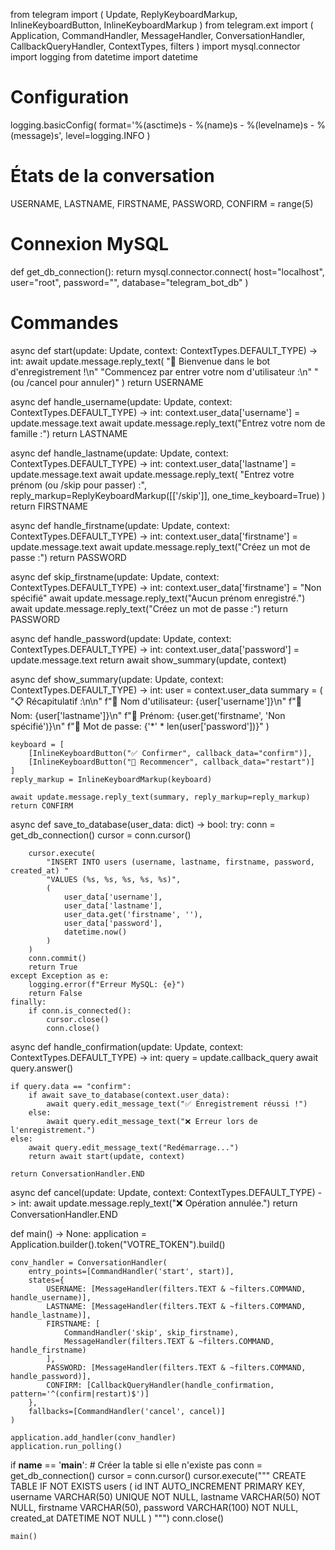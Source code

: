 from telegram import (
    Update,
    ReplyKeyboardMarkup,
    InlineKeyboardButton,
    InlineKeyboardMarkup
)
from telegram.ext import (
    Application,
    CommandHandler,
    MessageHandler,
    ConversationHandler,
    CallbackQueryHandler,
    ContextTypes,
    filters
)
import mysql.connector
import logging
from datetime import datetime

# Configuration
logging.basicConfig(
    format='%(asctime)s - %(name)s - %(levelname)s - %(message)s',
    level=logging.INFO
)

# États de la conversation
USERNAME, LASTNAME, FIRSTNAME, PASSWORD, CONFIRM = range(5)

# Connexion MySQL
def get_db_connection():
    return mysql.connector.connect(
        host="localhost",
        user="root",
        password="",
        database="telegram_bot_db"
    )

# Commandes
async def start(update: Update, context: ContextTypes.DEFAULT_TYPE) -> int:
    await update.message.reply_text(
        "👋 Bienvenue dans le bot d'enregistrement !\n"
        "Commencez par entrer votre nom d'utilisateur :\n"
        "(ou /cancel pour annuler)"
    )
    return USERNAME

async def handle_username(update: Update, context: ContextTypes.DEFAULT_TYPE) -> int:
    context.user_data['username'] = update.message.text
    await update.message.reply_text("Entrez votre nom de famille :")
    return LASTNAME

async def handle_lastname(update: Update, context: ContextTypes.DEFAULT_TYPE) -> int:
    context.user_data['lastname'] = update.message.text
    await update.message.reply_text(
        "Entrez votre prénom (ou /skip pour passer) :",
        reply_markup=ReplyKeyboardMarkup([['/skip']], one_time_keyboard=True)
    )
    return FIRSTNAME

async def handle_firstname(update: Update, context: ContextTypes.DEFAULT_TYPE) -> int:
    context.user_data['firstname'] = update.message.text
    await update.message.reply_text("Créez un mot de passe :")
    return PASSWORD

async def skip_firstname(update: Update, context: ContextTypes.DEFAULT_TYPE) -> int:
    context.user_data['firstname'] = "Non spécifié"
    await update.message.reply_text("Aucun prénom enregistré.")
    await update.message.reply_text("Créez un mot de passe :")
    return PASSWORD

async def handle_password(update: Update, context: ContextTypes.DEFAULT_TYPE) -> int:
    context.user_data['password'] = update.message.text
    return await show_summary(update, context)

async def show_summary(update: Update, context: ContextTypes.DEFAULT_TYPE) -> int:
    user = context.user_data
    summary = (
        "📋 Récapitulatif :\n\n"
        f"🔹 Nom d'utilisateur: {user['username']}\n"
        f"🔹 Nom: {user['lastname']}\n"
        f"🔹 Prénom: {user.get('firstname', 'Non spécifié')}\n"
        f"🔹 Mot de passe: {'*' * len(user['password'])}"
    )

    keyboard = [
        [InlineKeyboardButton("✅ Confirmer", callback_data="confirm")],
        [InlineKeyboardButton("🔄 Recommencer", callback_data="restart")]
    ]
    reply_markup = InlineKeyboardMarkup(keyboard)

    await update.message.reply_text(summary, reply_markup=reply_markup)
    return CONFIRM

async def save_to_database(user_data: dict) -> bool:
    try:
        conn = get_db_connection()
        cursor = conn.cursor()
        
        cursor.execute(
            "INSERT INTO users (username, lastname, firstname, password, created_at) "
            "VALUES (%s, %s, %s, %s, %s)",
            (
                user_data['username'],
                user_data['lastname'],
                user_data.get('firstname', ''),
                user_data['password'],
                datetime.now()
            )
        )
        conn.commit()
        return True
    except Exception as e:
        logging.error(f"Erreur MySQL: {e}")
        return False
    finally:
        if conn.is_connected():
            cursor.close()
            conn.close()

async def handle_confirmation(update: Update, context: ContextTypes.DEFAULT_TYPE) -> int:
    query = update.callback_query
    await query.answer()

    if query.data == "confirm":
        if await save_to_database(context.user_data):
            await query.edit_message_text("✅ Enregistrement réussi !")
        else:
            await query.edit_message_text("❌ Erreur lors de l'enregistrement.")
    else:
        await query.edit_message_text("Redémarrage...")
        return await start(update, context)
    
    return ConversationHandler.END

async def cancel(update: Update, context: ContextTypes.DEFAULT_TYPE) -> int:
    await update.message.reply_text("❌ Opération annulée.")
    return ConversationHandler.END

def main() -> None:
    application = Application.builder().token("VOTRE_TOKEN").build()

    conv_handler = ConversationHandler(
        entry_points=[CommandHandler('start', start)],
        states={
            USERNAME: [MessageHandler(filters.TEXT & ~filters.COMMAND, handle_username)],
            LASTNAME: [MessageHandler(filters.TEXT & ~filters.COMMAND, handle_lastname)],
            FIRSTNAME: [
                CommandHandler('skip', skip_firstname),
                MessageHandler(filters.TEXT & ~filters.COMMAND, handle_firstname)
            ],
            PASSWORD: [MessageHandler(filters.TEXT & ~filters.COMMAND, handle_password)],
            CONFIRM: [CallbackQueryHandler(handle_confirmation, pattern='^(confirm|restart)$')]
        },
        fallbacks=[CommandHandler('cancel', cancel)]
    )

    application.add_handler(conv_handler)
    application.run_polling()

if __name__ == '__main__':
    # Créer la table si elle n'existe pas
    conn = get_db_connection()
    cursor = conn.cursor()
    cursor.execute("""
        CREATE TABLE IF NOT EXISTS users (
            id INT AUTO_INCREMENT PRIMARY KEY,
            username VARCHAR(50) UNIQUE NOT NULL,
            lastname VARCHAR(50) NOT NULL,
            firstname VARCHAR(50),
            password VARCHAR(100) NOT NULL,
            created_at DATETIME NOT NULL
        )
    """)
    conn.close()
    
    main()
